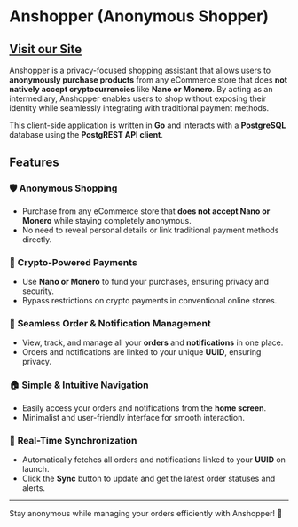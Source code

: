 # Anshopper (Anonymous Shopper)

## [Visit our Site](https://anshopper.fyi)

Anshopper is a privacy-focused shopping assistant that allows users to **anonymously purchase products** from any eCommerce store that does **not natively accept cryptocurrencies** like **Nano or Monero**. By acting as an intermediary, Anshopper enables users to shop without exposing their identity while seamlessly integrating with traditional payment methods.  

This client-side application is written in **Go** and interacts with a **PostgreSQL** database using the **PostgREST API client**.

## Features  

### 🛡️ **Anonymous Shopping**  
- Purchase from any eCommerce store that **does not accept Nano or Monero** while staying completely anonymous.  
- No need to reveal personal details or link traditional payment methods directly.  

### 🔗 **Crypto-Powered Payments**  
- Use **Nano or Monero** to fund your purchases, ensuring privacy and security.  
- Bypass restrictions on crypto payments in conventional online stores.  

### 🔄 **Seamless Order & Notification Management**  
- View, track, and manage all your **orders** and **notifications** in one place.  
- Orders and notifications are linked to your unique **UUID**, ensuring privacy.  

### 🏠 **Simple & Intuitive Navigation**  
- Easily access your orders and notifications from the **home screen**.  
- Minimalist and user-friendly interface for smooth interaction.  

### 🔄 **Real-Time Synchronization**  
- Automatically fetches all orders and notifications linked to your **UUID** on launch.  
- Click the **Sync** button to update and get the latest order statuses and alerts.  

---

Stay anonymous while managing your orders efficiently with Anshopper! 🚀

